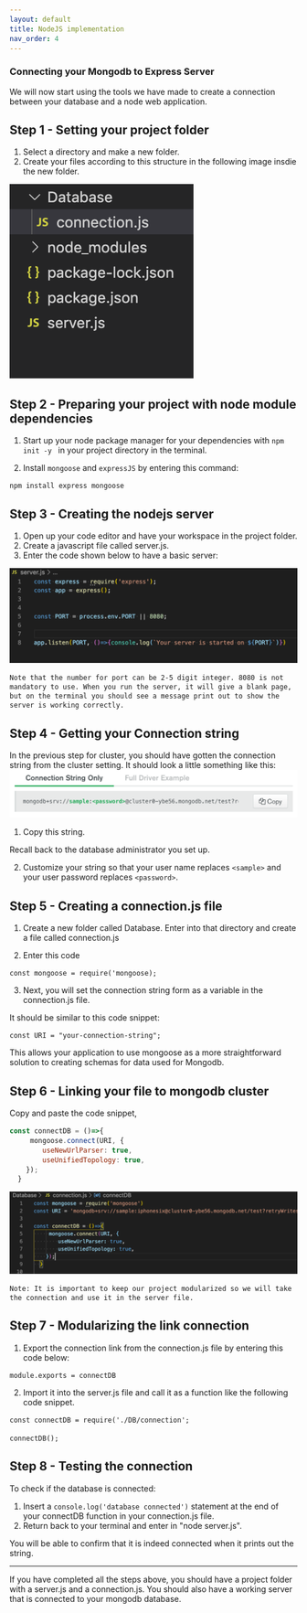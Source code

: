 ```yaml
---
layout: default
title: NodeJS implementation
nav_order: 4
---
```

### Connecting your Mongodb to Express Server

We will now start using the tools we have made to create a connection between your database and a node web application. 

## Step 1 - Setting your project folder
1. Select a directory and make a new folder.  
2. Create your files according to this structure in the following image insdie the new folder. 

![fileorder](https://github.com/eswong610/user-guide-docs/blob/gh-pages/assets/images/fileorder.png?raw=true)

## Step 2 - Preparing your project with node module dependencies
1. Start up your node package manager for your dependencies with `npm init -y ` in your project directory in the terminal. 

2. Install `mongoose` and `expressJS` by entering this command:

```
npm install express mongoose
```


## Step 3 - Creating the nodejs server
1. Open up your code editor and have your workspace in the project folder. 
2. Create a javascript file called server.js. 
3. Enter the code shown below to have a basic server:

![server](https://github.com/eswong610/user-guide-docs/blob/gh-pages/assets/images/server.png?raw=true)

```
Note that the number for port can be 2-5 digit integer. 8080 is not mandatory to use. When you run the server, it will give a blank page, but on the terminal you should see a message print out to show the server is working correctly.
```

## Step 4 - Getting your Connection string
In the previous step for cluster, you should have gotten the connection string from the cluster setting. It should look a little something like this: 
![connectstr](https://github.com/eswong610/user-guide-docs/blob/gh-pages/assets/images/connectstring.png?raw=true)

1. Copy this string.

Recall back to the database administrator you set up. 

2. Customize your string so that your user name replaces `<sample>` and your user password replaces `<password>`.

## Step 5 - Creating a connection.js file
1. Create a new folder called Database. Enter into that directory and create a file called connection.js

2. Enter this code
```
const mongoose = require('mongoose);
```
3. Next, you will set the connection string form as a variable in the connection.js file. 

It should be similar to this code snippet:
```
const URI = "your-connection-string";
```

This allows your application to use mongoose as a more straightforward solution to creating schemas for data used for Mongodb.

## Step 6 - Linking your file to mongodb cluster
Copy and paste the code snippet, 

```javascript
const connectDB = ()=>{
     mongoose.connect(URI, {
        useNewUrlParser: true,
        useUnifiedTopology: true,
    });
  }
 ```
 
![mongooseconnect](https://github.com/eswong610/user-guide-docs/blob/gh-pages/assets/images/connectdb.png?raw=true)

```
Note: It is important to keep our project modularized so we will take the connection and use it in the server file. 
```

## Step 7 - Modularizing the link connection

1. Export the connection link from the connection.js file by entering this code below:

```
module.exports = connectDB
```
2. Import it into the server.js file and call it as a function like the following code snippet. 
```
const connectDB = require('./DB/connection';

connectDB();
```

## Step 8 - Testing the connection
To check if the database is connected: 
1. Insert a `console.log('database connected')` statement at the end of your connectDB function in your connection.js file. 
2. Return back to your terminal and enter in "node server.js". 

You will be able to confirm that it is indeed connected when it prints out the string.

---

If you have completed all the steps above, you should have a project folder with a server.js and a connection.js. You should also have a working server that is connected to your mongodb database.
